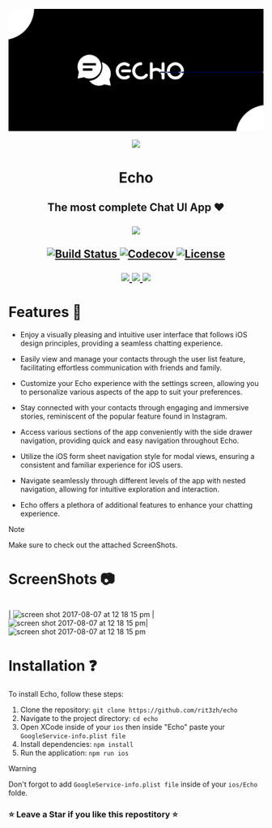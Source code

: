 <p align="center">
    <img src="./src/assets/echo-banner.jpg" width=540>
    
</p>
<p align="center">
    <img src="./src/assets/echo-2.jpg" width=100>
        <h1 align="center">Echo
        <h2 align="center">The most complete Chat UI App ❤️
</p>
</p>

<p align="center">
<a href="https://github.com/rit3zh/Echo" target="_blank">
    <img src="http://forthebadge.com/images/badges/built-with-love.svg"/>
  </a>

 <p align="center">
<p align="center">
  <a href="https://github.com/rit3zh/Echo" target="_blank">
    <img src="https://img.shields.io/badge/react_native-%2320232a.svg?style=for-the-badge&logo=react&logoColor=%2361DAFB)" alt="Build Status">
  </a>
<a href="https://github.com/rit3zh/Echo" target="_blank">
    <img src="https://img.shields.io/badge/firebase-a08021?style=for-the-badge&logo=firebase&logoColor=ffcd34" alt="Codecov" />
  </a>
    <a href="https://github.com/rit3zh/Echo" target="_blank">
    <img src="https://img.shields.io/badge/typescript-%23007ACC.svg?style=for-the-badge&logo=typescript&logoColor=white" alt="License">
  </a>  
  <p align="center">
  <a href="https://github.com/rit3zh/Echo" target="_blank">
    <img src="https://a11ybadges.com/badge?logo=macos" />
  </a>
  <a href="https://github.com/rit3zh/Echo" target="_blank">
<img src="https://a11ybadges.com/badge?logo=apple" />
  </a>
  
  <a>
  <img src="https://a11ybadges.com/badge?logo=xcode&color" />
  </a>
</p>
</p>

# Features 🚀

- Enjoy a visually pleasing and intuitive user interface that follows iOS design principles, providing a seamless chatting experience.

- Easily view and manage your contacts through the user list feature, facilitating effortless communication with friends and family.

- Customize your Echo experience with the settings screen, allowing you to personalize various aspects of the app to suit your preferences.

- Stay connected with your contacts through engaging and immersive stories, reminiscent of the popular feature found in Instagram.

- Access various sections of the app conveniently with the side drawer navigation, providing quick and easy navigation throughout Echo.

- Utilize the iOS form sheet navigation style for modal views, ensuring a consistent and familiar experience for iOS users.

- Navigate seamlessly through different levels of the app with nested navigation, allowing for intuitive exploration and interaction.

- Echo offers a plethora of additional features to enhance your chatting experience.

> [!NOTE]  
> Make sure to check out the attached ScreenShots.

# ScreenShots 📷

| | | |
|:-------------------------:|:-------------------------:|:-------------------------:|
|
<img  alt="screen shot 2017-08-07 at 12 18 15 pm" src="./src/assets/home.jpg"> | <img alt="screen shot 2017-08-07 at 12 18 15 pm" src="./src/assets/swipe.jpg">|<img  alt="screen shot 2017-08-07 at 12 18 15 pm" src="./src/assets/settings.jpg">

# Installation ❓

To install Echo, follow these steps:

1. Clone the repository: `git clone https://github.com/rit3zh/echo`
2. Navigate to the project directory: `cd echo`
3. Open XCode inside of your `ios` then inside "Echo" paste your `GoogleService-info.plist file`
4. Install dependencies: `npm install`
5. Run the application: `npm run ios`

> [!WARNING]  
> Don't forgot to add `GoogleService-info.plist file` inside of your `ios/Echo` folde.


### ⭐ Leave a Star if you like this repostitory ⭐
